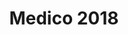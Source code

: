 ---
title: 'Medico 2018'
desc: 'The Medico Task tackles the challenge of predicting diseases based on multimedia data collected in hospitals.'
link: http://www.multimediaeval.org/mediaeval2018/medico/
---